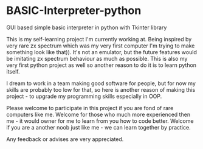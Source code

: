 # BASIC-Interpreter-python
GUI based simple basic interpreter in python with Tkinter library



This is my self-learning project I'm currently working at. Being inspired by very rare zx spectrum which was my very first computer I'm trying to make something look like that)). It's not an emulator, but the future features would be imitating zx spectrum behaviour as much as possible. This is also my very first python project as well so another reason to do it is to learn python itself.

I dream to work in a team making good software for people, but for now my skills are probably too low for that, so here is another reason of making this project - to upgrade my programming skills especially in OOP.

Please welcome to participate in this project if you are fond of rare computers like me. Welcome for those who much more experienced then me - it would owner for me to learn from you how to code better. Welcome if you are a another noob just like me - we can learn together by practice.

Any feedback or advises are very appreciated.

